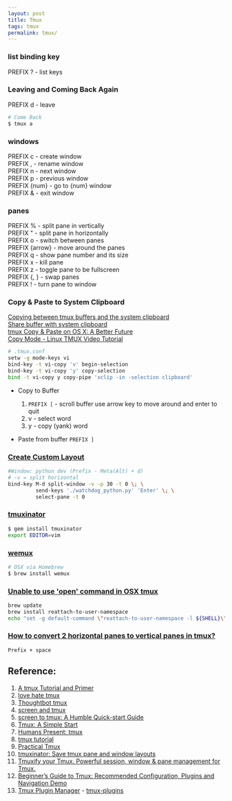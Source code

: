 ```yaml
---
layout: post
title: Tmux
tags: tmux
permalink: tmux/
---
```


### list binding key  

PREFIX ? - list keys  

### Leaving and Coming Back Again

PREFIX d - leave  

```sh
# Come Back
$ tmux a
```

### windows
PREFIX c - create window  
PREFIX , - rename window  
PREFIX n - next window  
PREFIX p - previous window  
PREFIX {num} - go to {num} window  
PREFIX & - exit window  

### panes
PREFIX % - split pane in vertically  
PREFIX " - split pane in horizontally  
PREFIX o - switch between panes  
PREFIX {arrow} - move around the panes  
PREFIX q - show pane number and its size  
PREFIX x - kill pane  
PREFIX z - toggle pane to be fullscreen  
PREFIX {, } - swap panes  
PREFIX ! - turn pane to window  

### Copy & Paste to System Clipboard  
[Copying between tmux buffers and the system clipboard](http://blog.joncairns.com/2013/06/copying-between-tmux-buffers-and-the-system-clipboard/)  
[Share buffer with system clipboard](http://unix.stackexchange.com/questions/131011/use-system-clipboard-in-vi-copy-mode-in-tmux)  
[tmux Copy & Paste on OS X: A Better Future](http://robots.thoughtbot.com/tmux-copy-paste-on-os-x-a-better-future)  
[Copy Mode - Linux TMUX Video Tutorial](https://www.youtube.com/watch?v=OW-lKJDFOzc)


```sh
# .tmux.conf
setw -g mode-keys vi
bind-key -t vi-copy 'v' begin-selection
bind-key -t vi-copy 'y' copy-selection
bind -t vi-copy y copy-pipe 'xclip -in -selection clipboard'
```
- Copy to Buffer

    1. `PREFIX [` - scroll buffer use arrow key to move around and enter to quit  
    2. v - select word  
    3. y - copy (yank) word  

- Paste from buffer  `PREFIX ]`

### [Create Custom Layout](https://www.youtube.com/watch?v=sxw-n5Du600)

```sh
#Window: python dev (Prefix - Meta(Alt) + d)
# -v = split horizontal
bind-key M-d split-window -v -p 30 -t 0 \; \
         send-keys './watchdog_python.py' 'Enter' \; \
         select-pane -t 0
```

### [tmuxinator](https://github.com/tmuxinator/tmuxinator)

```sh
$ gem install tmuxinator
export EDITOR=vim
```

### [wemux](https://github.com/zolrath/wemux)

```sh
# OSX via Homebrew
$ brew install wemux
```

### [Unable to use 'open' command in OSX tmux](http://www.elmund.io/osx/2015/07/10/open-command-in-osx-tmux/)

```sh
brew update
brew install reattach-to-user-namespace
echo "set -g default-command \"reattach-to-user-namespace -l ${SHELL}\"" >> ~/.tmux.conf
```

### [How to convert 2 horizontal panes to vertical panes in tmux?](http://superuser.com/questions/493048/how-to-convert-2-horizontal-panes-to-vertical-panes-in-tmux)

`Prefix + space`

## Reference:
1. [A tmux Tutorial and Primer](http://www.danielmiessler.com/study/tmux/)
2. [love hate tmux](http://robots.thoughtbot.com/love-hate-tmux)
3. [Thoughtbot tmux](https://learn.thoughtbot.com/tmux)
4. [screen and tmux](http://www.dayid.org/os/notes/tm.html)
5. [screen to tmux: A Humble Quick-start Guide](http://myhumblecorner.wordpress.com/2011/08/30/screen-to-tmux-a-humble-quick-start-guide/)
6. [Tmux: A Simple Start](http://www.sitepoint.com/tmux-a-simple-start/)
7. [Humans Present: tmux](http://www.youtube.com/watch?v=CKC8Ph-s2F4)
8. [tmux tutorial](https://www.youtube.com/playlist?list=PLtK75qxsQaMJ_DmXk9yZbCBJuG9HRwlGc)
9. [Practical Tmux](https://mutelight.org/practical-tmux)
10. [tmuxinator: Save tmux pane and window layouts](https://fabianfranke.de/2013/11/19/use-tmuxinator-to-recreate-tmux-panes-and-windows/)
11. [Tmuxify your Tmux. Powerful session, window & pane management for Tmux.](https://github.com/jimeh/tmuxifier)
12. [Beginner’s Guide to Tmux: Recommended Configuration, Plugins and Navigation Demo](https://www.codementor.io/tmux/tutorial/beginners-guide-to-tmux-navigating-and-configuring-your-tmux)
13. [Tmux Plugin Manager](https://github.com/tmux-plugins/tpm) - [tmux-plugins](https://github.com/tmux-plugins)
